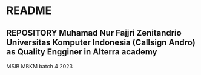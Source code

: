 # README

## REPOSITORY Muhamad Nur Fajjri Zenitandrio Universitas Komputer Indonesia (Callsign Andro) as Quality Engginer in Alterra academy
MSIB MBKM batch 4 2023

